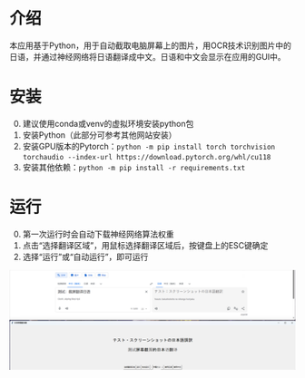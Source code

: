 # 介绍
本应用基于Python，用于自动截取电脑屏幕上的图片，用OCR技术识别图片中的日语，并通过神经网络将日语翻译成中文。日语和中文会显示在应用的GUI中。

# 安装
0. 建议使用conda或venv的虚拟环境安装python包
1. 安装Python（此部分可参考其他网站安装）
2. 安装GPU版本的Pytorch：`python -m pip install torch torchvision torchaudio --index-url https://download.pytorch.org/whl/cu118`
3. 安装其他依赖：`python -m pip install -r requirements.txt`

# 运行
0. 第一次运行时会自动下载神经网络算法权重
1. 点击“选择翻译区域”，用鼠标选择翻译区域后，按键盘上的ESC键确定
2. 选择“运行”或“自动运行”，即可运行

![](./asset/example.png)